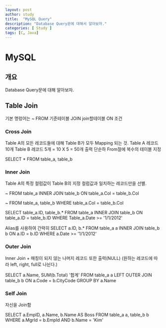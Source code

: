 ```yaml
---
layout: post
author: study
title:  "MySQL Query"
description: "Database Query문에 대해서 알아보자."
categories: [ Study ]
tags: [C, Java]
---
```


# MySQL

## 개요
 Database Query문에 대해 알아보자.

## Table Join
 기본 명렁어는 ~ FROM 기준테이블 JOIN join할테이블 ON 조건
 
### Cross Join
 Table A의 모든 레코드들에 대해 Table B가 모두 Mapping 되는 것.
  Table A 레코드 10개 Table B 레코드 5개 = 10 X 5 = 50개 출력
 단순하 From절에 복수의 테이블 지정
  
   SELECT * FROM table_a, table_b


### Inner Join
 Table A의 특정 컬럼값이 Table B의 지정 컬럼값과 일치하는 레코드만을 선별.

  ~ FROM table_a INNER JOIN table_b ON table_a.Col = table_b.Col

  ~ FROM table_a, table_b WHERE table_a.Col = table_b.Col

  SELECT table_a.ID, table_b.* FROM table_a INNER JOIN table_b ON table_a.ID = table_b.ID WHERE Table_a.Date >= '1/1/2012'

 Alias를 사용하여 간략히
  SELECT a.ID, b.* FROM table_a a INNER JOIN table_b b ON a.ID = b.ID WHERE a.Date >= '1/1/2012'

### Outer Join
 Inner Join + 매칭이 되지 않는 나머지 레코드 또한 출력(NULL) (원하는 레코드에 따라 left, right, full로 나뉜다.)
  
  SELECT a.Name, SUM(b.Total) '합계' FROM table_a a LEFT OUTER JOIN table_b b ON a.Code = b.CityCode GROUP BY a.Name

 ### Self Join
 자신을 Join함
  
  SELECT a.EmpID, a.Name, b.Name AS Boss FROM table_a a, table_b b  WHERE a.MgrId = b.EmpId AND b.Name = 'Kim'
